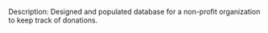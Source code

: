 Description:
Designed and populated database for a non-profit organization to keep track of donations.
